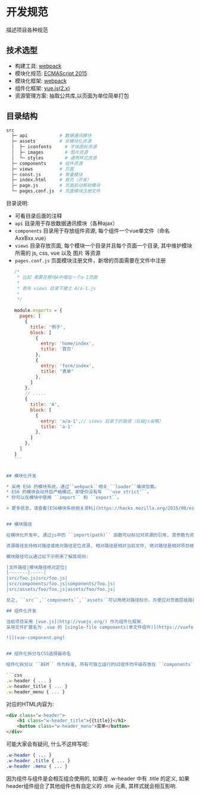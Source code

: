 # 开发规范

描述项目各种规范

## 技术选型

* 构建工具: [webpack](https://webpack.github.io/)
* 模块化规范: [ECMAScript 2015](https://en.wikipedia.org/wiki/ECMAScript#6th_Edition_-_ECMAScript_2015)
* 模块化框架: [webpack](https://webpack.github.io/)
* 组件化框架: [vue.js(2.x)](http://vuejs.org/)
* 资源管理方案: 抽取公共库,以页面为单位简单打包

## 目录结构

```bash
src
  ├─ api            # 数据通讯模块
  ├─ assets         # 非模块化资源
  │  ├─ iconfonts     # 字体图标资源
  │  ├─ images        # 图片资源
  │  └─ styles        # 通用样式资源
  ├─ components     # 组件资源
  ├─ views          # 页面
  ├─ const.js       # 常量模块
  ├─ index.html     # 首页（开发）
  ├─ page.js        # 页面启动帮助模块
  └─ pages.conf.js  # 页面模块注册文件

```

目录说明:

* 可看目录后面的注释
* ``api`` 目录用于存放数据通讯模块（各种ajax）
* ``components`` 目录用于存放组件资源, 每个组件一个vue单文件（命名AxxBxx.vue）
* ``views`` 目录存放页面, 每个模块一个目录并且每个页面一个目录, 其中维护模块所需的 js, css, vue 以及 图片 等资源
* ``pages.conf.js`` 页面模块注册文件，新增的页面需要在文件中注册

 ```js
    /*
     * 比如 需要在模块A中增加一个a-1页面
     * 
     * 首先 views 目录下建立 A/a-1.js
     *
     */
    
    module.exports = {
      pages: [
        {
          title: '例子',
          block: [
            {
              entry: 'home/index',
              title: '首页'
            },
            {
              entry: 'form/index',
              title: "表单"
            },
          ]
        },
        // ..... 
        {
          title: 'A',
          block: [
            {
              entry: 'a/a-1',// views 目录下的路径（后缀js省略）
              title: 'a-1'
            },
          ]
        },
      ]
    }
    ```


## 模块化开发 

* 采用 ES6 的模块系统，通过``webpack``相关 ``loader``编译加载。
* ES6 的模块自动开启严格模式，即使你没有写 ``'use strict'``。
* 你可以在模块中使用 ``import`` 和 ``export``。

> 更多信息，请查看[ES6模块系统相关资料](https://hacks.mozilla.org/2015/08/es6-in-depth-modules/) [ES6 Module](http://es6.ruanyifeng.com/#docs/module)


## 模块路径

在模块化开发中, 通过js中的 ``import(path)`` 函数可以标记对资源的引用, 其参数为资源路径.

资源路径支持相对路径或绝对路径定位资源, 相对路径是相对当前文件, 绝对路径是相对项目根目录, 在本项目中, 根目录为 ``src`` 目录

模块路径可以通过如下示例来了解其规则:

|文件路径|模块路径绝对定位|
|-------|-----|
|src/foo.js|src/foo.js|
|src/components/foo.js|components/foo.js|
|src/assets/foo/foo.js|assets/foo/foo.js|

总之, ``src``,``components``,``assets``可以用绝对路径标示，方便应对页面层级路径过深的情况

## 组件化开发 

当前项目采用 [vue.js](http://vuejs.org/) 作为组件化框架.
采用文件扩展名为 .vue 的 [single-file components(单文件组件)](https://vuefe.cn/guide/single-file-components.html) 形式定义开发组件.

![](vue-component.png)


## 组件化拆分与CSS选择器命名 

组件化拆分以 ``BEM`` 作为标准, 所有可独立运行的UI组件均平级存放在 ``components`` 目录下, 每个UI组件内最外层都应该有一层元素包裹, 其class命名为 ``w-组件名``, 其中的 元素(BEM中的E, Element)应以 ``w-组件名`` 为前缀, 比如:

```css
.w-header { ... }
.w-header_title { ... }
.w-header_menu { ... }
```

对应的HTML内容为:

```html
<div class="w-header">
    <h1 class="w-header_title">{{title}}</h1>
    <button class="w-header_menu">菜单</button>
</div>
```

可能大家会有疑问, 什么不这样写呢:

```css
.w-header { ... }
.w-header .title { ... }
.w-header .menu { ... }
```

因为组件与组件是会相互组合使用的, 如果在 .w-header 中有 .title 的定义, 如果header组件组合了其他组件也有自定义的 .title 元素, 其样式就会相互影响.

